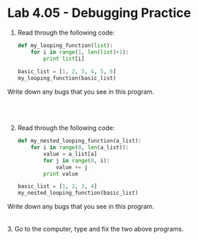 # Lab 4.05 - Debugging Practice

1. Read through the following code: 
 
    ```python
    def my_looping_function(list): 
	    for i in range(1, len(list)+1): 
		    print list[i]
		
    basic_list = [1, 2, 3, 4, 5, 6]
    my_looping_function(basic_list)

    ```
Write down any bugs that you see in this program.  
<br>
<br>
<br>

2. Read through the following code:

    ```python
    def my_nested_looping_function(a_list): 
	    for i in range(0, len(a_list)): 
		    value = a_list[a]
		    for j in range(0, i): 
		    	value += j 
		    print value	

    basic_list = [1, 2, 3, 4]
    my_nested_looping_function(basic_list)
    ```
Write down any bugs that you see in this program.
<br>
<br>
<br>
3. Go to the computer, type and fix the two above programs.